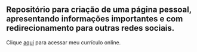 ## Repositório para criação de uma página pessoal, apresentando informações importantes e com redirecionamento para outras redes sociais.

Clique [aqui](https://kr8b.github.io/#home) para acessar meu currículo online.
